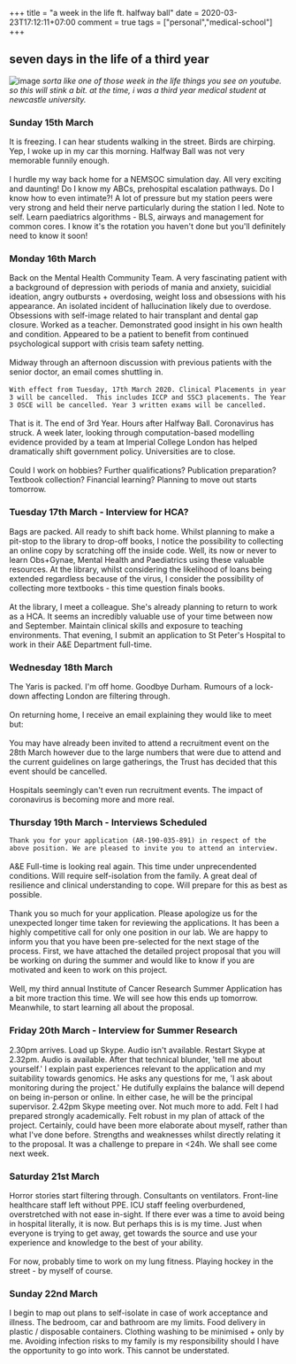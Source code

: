 +++
title = "a week in the life ft. halfway ball"
date = 2020-03-23T17:12:11+07:00
comment = true
tags = ["personal","medical-school"]
+++


## seven days in the life of a third year
![image](/images/halfway-ball.jpg)
*sorta like one of those week in the life things you see on youtube. so this will stink a bit. at the time, i was a third year medical student at newcastle university.*

### Sunday 15th March
It is freezing. I can hear students walking in the street. Birds are chirping. Yep, I woke up in my car this morning. Halfway Ball was not very memorable funnily enough.
\
\
I hurdle my way back home for a NEMSOC simulation day. All very exciting and daunting! Do I know my ABCs, prehospital escalation pathways. Do I know how to even intimate?! A lot of pressure but my station peers were very strong and held their nerve particularly during the station I led. Note to self. Learn paediatrics algorithms - BLS, airways and management for common cores. I know it's the rotation you haven't done but you'll definitely need to know it soon!

### Monday 16th March
Back on the Mental Health Community Team. A very fascinating patient with a background of depression with periods of mania and anxiety, suicidial ideation, angry outbursts + overdosing, weight loss and obsessions with his appearance. An isolated incident of hallucination likely due to overdose. Obsessions with self-image related to hair transplant and dental gap closure. Worked as a teacher. Demonstrated good insight in his own health and condition. Appeared to be a patient to benefit from continued psychological support with crisis team safety netting.
\
\
Midway through an afternoon discussion with previous patients with the senior doctor, an email comes shuttling in.
\
\
`With effect from Tuesday, 17th March 2020. Clinical Placements in year 3 will be cancelled.  This includes ICCP and SSC3 placements. The Year 3 OSCE will be cancelled. Year 3 written exams will be cancelled.`
\
\
That is it. The end of 3rd Year. Hours after Halfway Ball. Coronavirus has struck. A week later, looking through computation-based modelling evidence provided by a team at Imperial College London has helped dramatically shift government policy. Universities are to close.
\
\
Could I work on hobbies? Further qualifications? Publication preparation? Textbook collection? Financial learning? Planning to move out starts tomorrow.

### Tuesday 17th March - Interview for HCA?
Bags are packed. All ready to shift back home. Whilst planning to make a pit-stop to the library to drop-off books, I notice the possibility to collecting an online copy by scratching off the inside code. Well, its now or never to learn Obs+Gynae, Mental Health and Paediatrics using these valuable resources. At the library, whilst considering the likelihood of loans being extended regardless because of the virus, I consider the possibility of collecting more textbooks - this time question finals books.
\
\
At the library, I meet a colleague. She's already planning to return to work as a HCA. It seems an incredibly valuable use of your time between now and September. Maintain clinical skills and exposure to teaching environments. That evening, I submit an application to St Peter's Hospital to work in their A&E Department full-time.

### Wednesday 18th March
The Yaris is packed. I'm off home. Goodbye Durham. Rumours of a lock-down affecting London are filtering through.
\
\
On returning home, I receive an email explaining they would like to meet but:
\
\
You may have already been invited to attend a recruitment event on the 28th March however due to the large numbers that were due to attend and the current guidelines on large gatherings, the Trust has decided that this event should be cancelled.
\
\
Hospitals seemingly can't even run recruitment events. The impact of coronavirus is becoming more and more real.

### Thursday 19th March - Interviews Scheduled
`Thank you for your application (AR-190-035-891) in respect of the above position. We are pleased to invite you to attend an interview.`
\
\
A&E Full-time is looking real again. This time under unprecendented conditions. Will require self-isolation from the family. A great deal of resilience and clinical understanding to cope. Will prepare for this as best as possible.
\
\
Thank you so much for your application. Please apologize us for the unexpected longer time taken for reviewing the applications. It has been a highly competitive call for only one position in our lab. We are happy to inform you that you have been pre-selected for the next stage of the process. First, we have attached the detailed project proposal that you will be working on during the summer and would like to know if you are motivated and keen to work on this project. 
\
\
Well, my third annual Institute of Cancer Research Summer Application has a bit more traction this time. We will see how this ends up tomorrow. Meanwhile, to start learning all about the proposal.

### Friday 20th March - Interview for Summer Research
2.30pm arrives. Load up Skype. Audio isn't available. Restart Skype at 2.32pm. Audio is available. After that technical blunder, 'tell me about yourself.' I explain past experiences relevant to the application and my suitability towards genomics. He asks any questions for me, 'I ask about monitoring during the project.' He dutifully explains the balance will depend on being in-person or online. In either case, he will be the principal supervisor. 2.42pm Skype meeting over. Not much more to add. Felt I had prepared strongly academically. Felt robust in my plan of attack of the project. Certainly, could have been more elaborate about myself, rather than what I've done before. Strengths and weaknesses whilst directly relating it to the proposal. It was a challenge to prepare in <24h. We shall see come next week.

### Saturday 21st March
Horror stories start filtering through. Consultants on ventilators. Front-line healthcare staff left without PPE. ICU staff feeling overburdened, overstretched with not ease in-sight. If there ever was a time to avoid being in hospital literally, it is now. But perhaps this is is my time. Just when everyone is trying to get away, get towards the source and use your experience and knowledge to the best of your ability.
\
\
For now, probably time to work on my lung fitness. Playing hockey in the street - by myself of course.

### Sunday 22nd March
I begin to map out plans to self-isolate in case of work acceptance and illness. The bedroom, car and bathroom are my limits. Food delivery in plastic / disposable containers. Clothing washing to be minimised + only by me. Avoiding infection risks to my family is my responsibility should I have the opportunity to go into work. This cannot be understated.